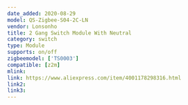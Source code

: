 ```yaml
---
date_added: 2020-08-29
model: QS-Zigbee-S04-2C-LN
vendor: Lonsonho
title: 2 Gang Switch Module With Neutral
category: switch
type: Module
supports: on/off
zigbeemodel: ['TS0003']
compatible: [z2m]
mlink: 
link: https://www.aliexpress.com/item/4001178298316.html
link2: 
link3: 
---
```

